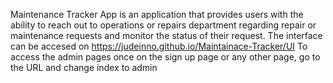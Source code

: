 Maintenance Tracker App is an application that provides users with the ability to reach out to operations or repairs department regarding repair or maintenance requests and monitor the status of their request.
The interface can be accesed on https://judeinno.github.io/Maintainace-Tracker/UI To access the admin pages once on the sign up page or any other page, go to the URL and change index to admin